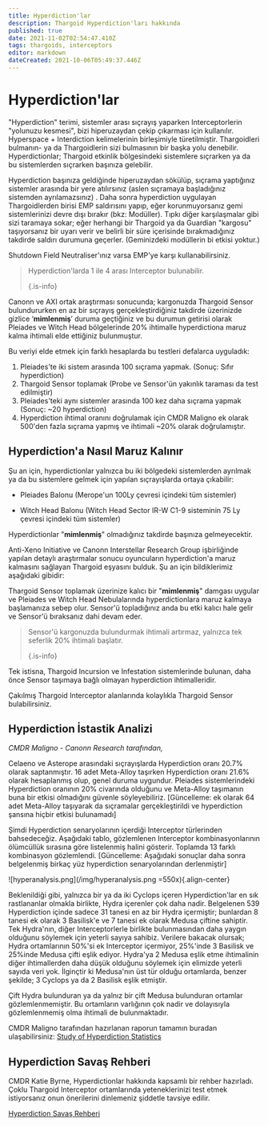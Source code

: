 ```yaml
---
title: Hyperdiction'lar
description: Thargoid Hyperdiction'ları hakkında
published: true
date: 2021-11-02T02:54:47.410Z
tags: thargoids, interceptors
editor: markdown
dateCreated: 2021-10-06T05:49:37.446Z
---
```


# Hyperdiction'lar

"Hyperdiction" terimi, sistemler arası sıçrayış yaparken Interceptorlerin "yolunuzu kesmesi", bizi hiperuzaydan çekip çıkarması için kullanılır. Hyperspace + Interdiction kelimelerinin birleşimiyle türetilmiştir. Thargoidleri bulmanın- ya da Thargoidlerin sizi bulmasının bir başka yolu denebilir. Hyperdictionlar; Thargoid etkinlik bölgesindeki sistemlere sıçrarken ya da bu sistemlerden sıçrarken başınıza gelebilir.

Hyperdiction başınıza geldiğinde hiperuzaydan sökülüp, sıçrama yaptığınız sistemler arasında bir yere atılırsınız (aslen sıçramaya başladığınız sistemden ayrılamazsınız) . Daha sonra hyperdiction uygulayan Thargoidlerden birisi EMP saldırısını yapıp, eğer korunmuyorsanız gemi sistemlerinizi devre dışı bırakır (bkz: Modüller). Tıpkı diğer karşılaşmalar gibi sizi taramaya sokar; eğer herhangi bir Thargoid ya da Guardian "kargosu" taşıyorsanız bir uyarı verir ve belirli bir süre içerisinde bırakmadığınız takdirde saldırı durumuna geçerler. (Geminizdeki modüllerin bi etkisi yoktur.)

Shutdown Field Neutraliser'ınız varsa EMP'ye karşı kullanabilirsiniz.

> Hyperdiction'larda 1 ile 4 arası Interceptor bulunabilir.
>
> {.is-info}

Canonn ve AXI ortak araştırması sonucunda; kargonuzda Thargoid Sensor bulundururken en az bir sıçrayış gerçekleştirdiğiniz takdirde üzerinizde gizlice ‘**mimlenmiş**’ duruma geçtiğiniz ve bu durumun getirisi olarak Pleiades ve Witch Head bölgelerinde 20% ihtimalle hyperdictiona maruz kalma ihtimali elde ettiğiniz bulunmuştur.

Bu veriyi elde etmek için farklı hesaplarda bu testleri defalarca uyguladık:

1. Pleiades'te iki sistem arasında 100 sıçrama yapmak. (Sonuç: Sıfır hyperdiction)
1. Thargoid Sensor toplamak (Probe ve Sensor'ün yakınlık taraması da test edilmiştir)
1. Pleiades'teki aynı sistemler arasında 100 kez daha sıçrama yapmak (Sonuç: ~20 hyperdiction)
1. Hyperdiction ihtimal oranını doğrulamak için CMDR Maligno ek olarak 500'den fazla sıçrama yapmış ve ihtimali ~20% olarak doğrulamıştır.

## Hyperdiction'a Nasıl Maruz Kalınır

Şu an için, hyperdictionlar yalnızca bu iki bölgedeki sistemlerden ayrılmak ya da bu sistemlere gelmek için yapılan sıçrayışlarda ortaya çıkabilir:

- Pleiades Balonu (Merope'un 100Ly çevresi içindeki tüm sistemler)

- Witch Head Balonu (Witch Head Sector IR-W C1-9 sisteminin 75 Ly çevresi içindeki tüm sistemler)

Hyperdictionlar "**mimlenmiş**" olmadığınız takdirde başınıza gelmeyecektir.

Anti-Xeno Initiative ve Canonn Interstellar Research Group işbirliğinde yapılan detaylı araştırmalar sonucu oyuncuların hyperdiction'a maruz kalmasını sağlayan Thargoid eşyasını bulduk. Şu an için bildiklerimiz aşağıdaki gibidir:

Thargoid Sensor toplamak üzerinize kalıcı bir "**mimlenmiş**" damgası uygular ve Pleiades ve Witch Head Nebulalarında hyperdictionlara maruz kalmaya başlamanıza sebep olur. Sensor'ü topladığınız anda bu etki kalıcı hale gelir ve Sensor'ü bıraksanız dahi devam eder.

> Sensor'ü kargonuzda bulundurmak ihtimali artırmaz, yalnızca tek seferlik 20% ihtimali başlatır.
>
> {.is-info}

Tek istisna, Thargoid Incursion ve Infestation sistemlerinde bulunan, daha önce Sensor taşımaya bağlı olmayan hyperdiction ihtimalleridir.

Çakılmış Thargoid Interceptor alanlarında kolaylıkla Thargoid Sensor bulabilirsiniz.

## Hyperdiction İstastik Analizi

_CMDR Maligno - Canonn Research tarafından,_

Celaeno ve Asterope arasındaki sıçrayışlarda Hyperdiction oranı 20.7% olarak saptanmıştır. 16 adet Meta-Alloy taşırken Hyperdiction oranı 21.6% olarak hesaplanmış olup, genel duruma uygundur. Pleiades sistemlerindeki Hyperdiction oranının 20% civarında olduğunu ve Meta-Alloy taşımanın buna bir etkisi olmadığını güvenle söyleyebiliriz. [Güncelleme: ek olarak 64 adet Meta-Alloy taşıyarak da sıçramalar gerçekleştirildi ve hyperdiction şansına hiçbir etkisi bulunamadı]

Şimdi Hyperdiction senaryolarının içerdiği Interceptor türlerinden bahsedeceğiz. Aşağıdaki tablo, gözlemlenen Interceptor kombinasyonlarının ölümcüllük sırasına göre listelenmiş halini gösterir. Toplamda 13 farklı kombinasyon gözlemlendi. [Güncelleme: Aşağıdaki sonuçlar daha sonra belgelenmiş birkaç yüz hyperdiction senaryolarından derlenmiştir]

![hyperanalysis.png](/img/hyperanalysis.png =550x){.align-center}

Beklenildiği gibi, yalnızca bir ya da iki Cyclops içeren Hyperdiction'lar en sık rastlananlar olmakla birlikte, Hydra içerenler çok daha nadir. Belgelenen 539 Hyperdiction içinde sadece 31 tanesi en az bir Hydra içermiştir; bunlardan 8 tanesi ek olarak 3 Basilisk'e ve 7 tanesi ek olarak Medusa çiftine sahiptir. Tek Hydra'nın, diğer Interceptorlerle birlikte bulunmasından daha yaygın olduğunu söylemek için yeterli sayıya sahibiz. Verilere bakacak olursak; Hydra ortamlarının 50%'si ek Interceptor içermiyor, 25%'inde 3 Basilisk ve 25%inde Medusa çifti eşlik ediyor. Hydra'ya 2 Medusa eşlik etme ihtimalinin diğer ihtimallerden daha düşük olduğunu söylemek için elimizde yeterli sayıda veri yok. İlginçtir ki Medusa'nın üst tür olduğu ortamlarda, benzer şekilde; 3 Cyclops ya da 2 Basilisk eşlik etmiştir.

Çift Hydra bulunduran ya da yalnız bir çift Medusa bulunduran ortamlar gözlemlenmemiştir. Bu ortamların varlığının çok nadir ve dolayısıyla gözlemlenmemiş olma ihtimali de bulunmaktadır.

CMDR Maligno tarafından hazırlanan raporun tamamın buradan ulaşabilirsiniz: [Study of Hyperdiction Statistics](https://canonn.science/codex/study-of-hyperdiction-statistics/)

## Hyperdiction Savaş Rehberi

CMDR Katie Byrne, Hyperdictionlar hakkında kapsamlı bir rehber hazırladı. Çoklu Thargoid Interceptor ortamlarında yeteneklerinizi test etmek istiyorsanız onun önerilerini dinlemeniz şiddetle tavsiye edilir.

[Hyperdiction Savaş Rehberi](https://youtu.be/MpC02cetBlY)
